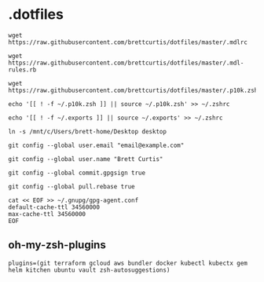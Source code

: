 # .dotfiles

```none
wget https://raw.githubusercontent.com/brettcurtis/dotfiles/master/.mdlrc
```

```none
wget https://raw.githubusercontent.com/brettcurtis/dotfiles/master/.mdl-rules.rb
```

```none
wget https://raw.githubusercontent.com/brettcurtis/dotfiles/master/.p10k.zsh
```

```none
echo '[[ ! -f ~/.p10k.zsh ]] || source ~/.p10k.zsh' >> ~/.zshrc
```

```none
echo '[[ ! -f ~/.exports ]] || source ~/.exports' >> ~/.zshrc
```

```none
ln -s /mnt/c/Users/brett-home/Desktop desktop
```

```none
git config --global user.email "email@example.com"
```

```none
git config --global user.name "Brett Curtis"
```

```none
git config --global commit.gpgsign true
```

```none
git config --global pull.rebase true
```

```none
cat << EOF >> ~/.gnupg/gpg-agent.conf
default-cache-ttl 34560000
max-cache-ttl 34560000
EOF
```

## oh-my-zsh-plugins

```none
plugins=(git terraform gcloud aws bundler docker kubectl kubectx gem helm kitchen ubuntu vault zsh-autosuggestions)
```
